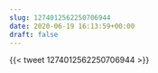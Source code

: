 ```yaml
---
slug: 1274012562250706944
date: 2020-06-19 16:13:59+00:00
draft: false
---
```


{{< tweet 1274012562250706944 >}}
